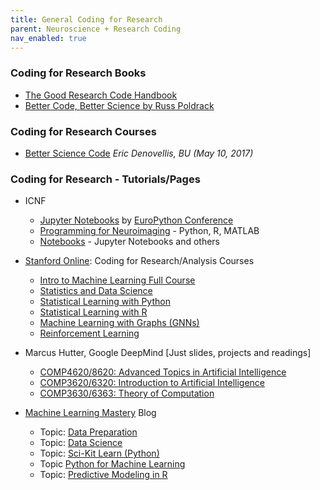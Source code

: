```yaml
---
title: General Coding for Research
parent: Neuroscience + Research Coding
nav_enabled: true 
---
```


### **Coding for Research Books**
- [The Good Research Code Handbook](https://goodresearch.dev/)
- [Better Code, Better Science by Russ Poldrack](https://poldrack.github.io/BetterCodeBetterScience)

### **Coding for Research Courses**
- [Better Science Code](https://ocw.mit.edu/courses/res-9-008-brain-and-cognitive-sciences-computational-tutorials/pages/18-better-science-code/) *Eric Denovellis, BU (May 10, 2017)* 

### Coding for Research - Tutorials/Pages
- ICNF
    - [Jupyter Notebooks](https://training.incf.org/course/jupyter-notebooks) by [EuroPython Conference](https://training.incf.org/taxonomy/term/141)
    - [Programming for Neuroimaging](https://training.incf.org/course/programming) - Python, R, MATLAB
    - [Notebooks](https://training.incf.org/course/notebooks) - Jupyter Notebooks and others

-  [Stanford Online](https://www.youtube.com/@stanfordonline): Coding for Research/Analysis Courses
    - [Intro to Machine Learning Full Course](https://www.youtube.com/playlist?list=PLoROMvodv4rMiGQp3WXShtMGgzqpfVfbU)
    - [Statistics and Data Science](https://www.youtube.com/playlist?list=PLoROMvodv4rO5jY6RA1eFVcLVY2kJU_EL)
    - [Statistical Learning with Python](https://www.youtube.com/playlist?list=PLoROMvodv4rPP6braWoRt5UCXYZ71GZIQ)
    - [Statistical Learning with R](https://www.youtube.com/playlist?list=PLoROMvodv4rOzrYsAxzQyHb8n_RWNuS1e)
    - [Machine Learning with Graphs (GNNs)](https://www.youtube.com/playlist?list=PLoROMvodv4rOP-ImU-O1rYRg2RFxomvFp)
    - [Reinforcement Learning](https://www.youtube.com/playlist?list=PLoROMvodv4rOSOPzutgyCTapiGlY2Nd8u)

- Marcus Hutter, Google DeepMind [Just slides, projects and readings]
    - [COMP4620/8620: Advanced Topics in Artificial Intelligence](http://hutter1.net/rsise/comp4620.htm)
    - [COMP3620/6320: Introduction to Artificial Intelligence](http://studyat.anu.edu.au/courses/COMP3620;details.html)
    - [COMP3630/6363: Theory of Computation](https://web.archive.org/web/20190420081439/https://cs.anu.edu.au/courses/comp3630/)


- [Machine Learning Mastery](https://machinelearningmastery.com/) Blog
    - Topic: [Data Preparation](https://machinelearningmastery.com/category/data-preparation/) 
    - Topic: [Data Science](https://machinelearningmastery.com/category/data-science/)
    - Topic: [Sci-Kit Learn (Python)](https://machinelearningmastery.com/category/python-machine-learning/)
    - Topic [Python for Machine Learning](https://machinelearningmastery.com/category/python-for-machine-learning/)
    - Topic: [Predictive Modeling in R](https://machinelearningmastery.com/products/)
